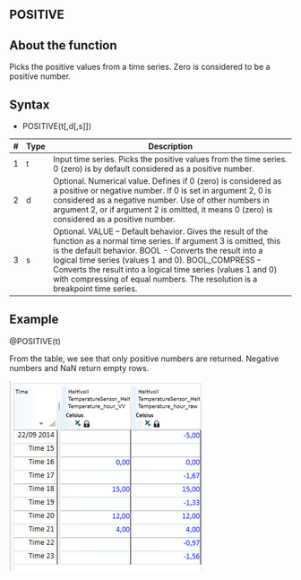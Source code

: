 ﻿## POSITIVE
## About the function
Picks the positive values from a time series. Zero is considered to be a
positive number.

## Syntax
- POSITIVE(t[,d[,s]])

| # | Type | Description |
|---|---|---|
| 1 | t | Input time series. Picks the positive values from the time series. 0 (zero) is by default considered as a positive number. |
| 2 | d | Optional. Numerical value. Defines if 0 (zero) is considered as a positive or negative number. If 0 is set in argument 2, 0 is considered as a negative number. Use of other numbers in argument 2, or if argument 2 is omitted, it means 0 (zero) is considered as a positive number. |
| 3 | s | Optional. VALUE – Default behavior. Gives the result of the function as a normal time series. If argument 3 is omitted, this is the default behavior. BOOL - Converts the result into a logical time series (values 1 and 0). BOOL_COMPRESS – Converts the result into a logical time series (values 1 and 0) with compressing of equal numbers. The resolution is a breakpoint time series. |

## Example
@POSITIVE(t)

From the table, we see that only positive numbers are returned. Negative numbers
and NaN return empty rows.

![](Images/ex_POSITIVE-nimbustable.png)
